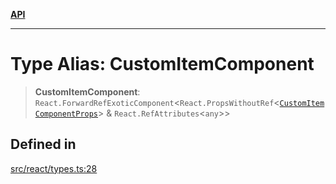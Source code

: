 [**API**](../../API.md)

***

# Type Alias: CustomItemComponent

> **CustomItemComponent**: `React.ForwardRefExoticComponent`\<`React.PropsWithoutRef`\<[`CustomItemComponentProps`](../interfaces/CustomItemComponentProps.md)\> & `React.RefAttributes`\<`any`\>\>

## Defined in

[src/react/types.ts:28](https://github.com/inokawa/virtua/blob/8d5222c7e9c2619e43b1dc82d4eede5869ba50ca/src/react/types.ts#L28)
